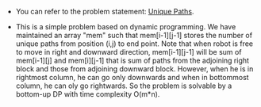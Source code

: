 *   You can refer to the problem statement:
[Unique Paths](https://leetcode.com/problems/unique-paths/).

*   This is a simple problem based on dynamic programming. We have maintained an array "mem" such that mem[i-1][j-1] stores the number of unique paths from position (i,j) to end point. Note that when robot is free to move in right and downward direction, mem[i-1][j-1] will be sum of mem[i-1][j] and mem[i][j-1] that is sum of paths from the adjoining right block and those from adjoining downward block. However, when he is in rightmost column, he can go only downwards and when in bottommost column, he can oly go rightwards.
So the problem is solvable by a bottom-up DP with time complexity O(m*n).